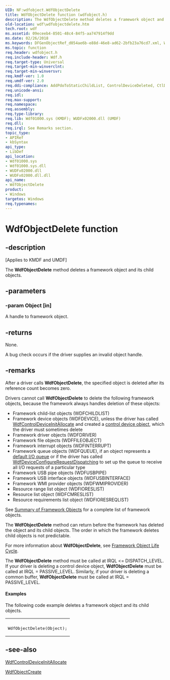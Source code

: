 ```yaml
---
UID: NF:wdfobject.WdfObjectDelete
title: WdfObjectDelete function (wdfobject.h)
description: The WdfObjectDelete method deletes a framework object and its child objects.
old-location: wdf\wdfobjectdelete.htm
tech.root: wdf
ms.assetid: 09eceeb4-8501-48c4-84f5-aa747914f9dd
ms.date: 02/26/2018
ms.keywords: DFGenObjectRef_d054ae6b-e88d-46e8-ad62-2bfb23a76cd7.xml, WdfObjectDelete, WdfObjectDelete method, kmdf.wdfobjectdelete, wdf.wdfobjectdelete, wdfobject/WdfObjectDelete
ms.topic: function
req.header: wdfobject.h
req.include-header: Wdf.h
req.target-type: Universal
req.target-min-winverclnt: 
req.target-min-winversvr: 
req.kmdf-ver: 1.0
req.umdf-ver: 2.0
req.ddi-compliance: AddPdoToStaticChildList, ControlDeviceDeleted, CtlDeviceFinishInitDeviceAdd, CtlDeviceFinishInitDrEntry, DriverCreate, InvalidReqAccessLocal, KmdfIrql, KmdfIrql2, MemAfterReqCompletedIntIoctlA, MemAfterReqCompletedIoctlA, MemAfterReqCompletedReadA, MemAfterReqCompletedWriteA, ReqDelete, ReqSendFail
req.unicode-ansi: 
req.idl: 
req.max-support: 
req.namespace: 
req.assembly: 
req.type-library: 
req.lib: Wdf01000.sys (KMDF); WUDFx02000.dll (UMDF)
req.dll: 
req.irql: See Remarks section.
topic_type:
- APIRef
- kbSyntax
api_type:
- LibDef
api_location:
- Wdf01000.sys
- Wdf01000.sys.dll
- WUDFx02000.dll
- WUDFx02000.dll.dll
api_name:
- WdfObjectDelete
product:
- Windows
targetos: Windows
req.typenames: 
---
```


# WdfObjectDelete function


## -description


<p class="CCE_Message">[Applies to KMDF and UMDF]</p>

The <b>WdfObjectDelete</b> method deletes a framework object and its child objects.


## -parameters




### -param Object [in]

A handle to framework object.


## -returns



None.

A bug check occurs if the driver supplies an invalid object handle.




## -remarks



After a driver calls <b>WdfObjectDelete</b>, the specified object is deleted after its reference count becomes zero.

Drivers cannot call <b>WdfObjectDelete</b> to delete the following framework objects, because the framework always handles deletion of these objects:

<ul>
<li>
Framework child-list objects (WDFCHILDLIST)

</li>
<li>
Framework device objects  (WDFDEVICE), unless the driver has called <a href="https://msdn.microsoft.com/library/windows/hardware/ff545841">WdfControlDeviceInitAllocate</a> and created a <a href="https://docs.microsoft.com/windows-hardware/drivers/wdf/using-control-device-objects">control device object</a>, which the driver must sometimes delete

</li>
<li>
Framework driver objects (WDFDRIVER)

</li>
<li>
Framework file objects (WDFFILEOBJECT)

</li>
<li>
Framework interrupt objects (WDFINTERRUPT)

</li>
<li>
Framework queue objects (WDFQUEUE), if an object represents a <a href="https://docs.microsoft.com/windows-hardware/drivers/wdf/creating-i-o-queues">default I/O queue</a> or if the driver has called <a href="https://msdn.microsoft.com/library/windows/hardware/ff545920">WdfDeviceConfigureRequestDispatching</a> to set up the queue to receive all I/O requests of a particular type

</li>
<li>
Framework USB pipe objects (WDFUSBPIPE)

</li>
<li>
Framework USB interface objects (WDFUSBINTERFACE)

</li>
<li>
Framework WMI provider objects (WDFWMIPROVIDER)

</li>
<li>
Resource range list object
(WDFIORESLIST)

</li>
<li>
Resource list object
(WDFCMRESLIST)

</li>
<li>
Resource requirements list object
(WDFIORESREQLIST)

</li>
</ul>
See <a href="https://msdn.microsoft.com/799284a5-91c0-47b0-8f20-75a5f8e2284d">Summary of Framework Objects</a> for a complete list of framework objects.

The <b>WdfObjectDelete</b> method can return before the framework has deleted the object and its child objects. The order in which the framework deletes child objects is not predictable.

For more information about <b>WdfObjectDelete</b>, see <a href="https://msdn.microsoft.com/33efc3a8-ac46-4626-ba0f-beb1eaa9ee47">Framework Object Life Cycle</a>.

The <b>WdfObjectDelete</b> method must be called at IRQL &lt;= DISPATCH_LEVEL. If your driver is deleting a control device object, <b>WdfObjectDelete</b> must be called at IRQL = PASSIVE_LEVEL. Similarly, if your driver is deleting a common buffer, <b>WdfObjectDelete</b> must be called at IRQL = PASSIVE_LEVEL.


#### Examples

The following code example deletes a framework object and its child objects.

<div class="code"><span codelanguage=""><table>
<tr>
<th></th>
</tr>
<tr>
<td>
<pre>WdfObjectDelete(Object);</pre>
</td>
</tr>
</table></span></div>



## -see-also




<a href="https://msdn.microsoft.com/library/windows/hardware/ff545841">WdfControlDeviceInitAllocate</a>



<a href="https://msdn.microsoft.com/library/windows/hardware/ff548730">WdfObjectCreate</a>
 

 

